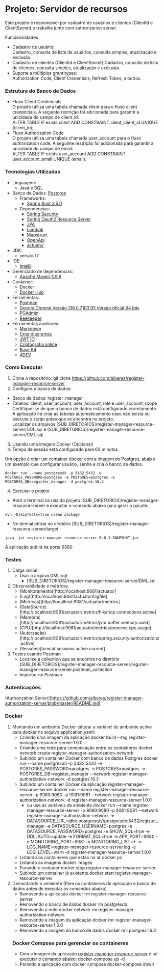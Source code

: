 


# Projeto: Servidor de recursos
Este projeto é responsável por cadastro de usuários e clientes (ClientId e ClientSecret) e trabalha junto com authorizarion server.

Funcionalidades
* Cadastro de usuário:    
  Cadastro, consulta de lista de usuários, consulta simples, atualização e exclusão.
* Cadastro de clientes (ClientId e ClientSecret)
  Cadastro, consulta de lista de clientes, consulta simples, atualização e exclusão.
* Suporte a múltiplos grant types:    
  Authorization Code, Client Credentials, Refresh Token, e outros.

### Estrutura do Banco de Dados
* Fluxo Client Credencials    
  O projeto utiliza uma tabela chamada client para o fluxo client credencials. A seguinte restrição foi adicionada para garantir a unicidade do campo de client_id:    
  ALTER TABLE IF exists client ADD CONSTRAINT client_client_id UNIQUE (client_id);
* Fluxo Authorization Code    
  O projeto utiliza uma tabela chamada user_account para o fluxo authorization code. A seguinte restrição foi adicionada para garantir a unicidade do campo de email:    
  ALTER TABLE IF exists user_account ADD CONSTRAINT user_account_email UNIQUE (email);

### Tecnologias Utilizadas
* Linguagem:
  * Java e SQL
* Banco de Dados: [Postgres](https://www.postgresql.org/)
  * Frameworks:
    * [Spring Boot 3.5.0](https://start.spring.io/)
  * Dependencias:
    * [Spring Security](https://docs.spring.io/spring-security/reference/index.html)
    * [Spring Oauth2 Resource Server](https://docs.spring.io/spring-security/reference/servlet/oauth2/resource-server/index.html)
    * [JPA](https://docs.spring.io/spring-data/jpa/reference/index.html)
    * [Lombok](https://projectlombok.org/features/)
    * [Mapstruct](https://mapstruct.org/documentation/)
    * [OpenApi](https://springdoc.org/)
    * [actuator](https://docs.spring.io/spring-boot/docs/2.0.x/actuator-api/html/)
* JDK:
  * versão 17
* IDE:
  * [Intellij](https://www.jetbrains.com/idea/)
* Gerenciado de dependencias:
  * [Apache Maven 3.9.9](https://maven.apache.org/)
* Container:
  * [Docker](https://www.docker.com/)
  * [Docker Hub](https://hub.docker.com/)
* Ferramentas:
  * [Postman](https://www.postman.com/)
  * [Google Chrome Versão 136.0.7103.93 Versão oficial 64 bits](https://www.google.com/intl/pt-BR/chrome/)
  * [PGAdmin](https://www.pgadmin.org/)
  * [Beekeeper](https://www.beekeeperstudio.io/)
* Ferramentas auxiliares:
  * [Markdown](https://stackedit.io/app#)
  * [Criar diagramas](https://docs.github.com/pt/get-started/writing-on-github/working-with-advanced-formatting/creating-diagrams)
  * [JWT IO](https://jwt.io/)
  * [Criptografia online](https://bcrypt-generator.com/)
  * [Base 64](https://www.base64encode.org/)
  * [4DEV](https://www.4devs.com.br/)

### Como Executar
1. Clone o repositório: git clone https://github.com/alberes/register-manager-resource-server
2. Configure o banco de dados:
- Banco de dados: register_manager
- Tabelas: client, user_account, user_account_role e user_account_scope    
  Certifique-se de que o banco de dados está configurado corretamente.    
  A aplicação irá criar as tabelas automaticamento caso não exista ou execute o script antes que se encontra no projeto.    
  Localizar os arquivos [SUB_DIRETORIOS]/register-manager-resource-server/DDL.sql e [SUB_DIRETORIOS]/register-manager-resource-server/DML.sql
3. Usando uma imagem Docker (Opcional)
4. Tempo de sessão está configurado para 60 minutos

Um opção é criar um container docker com a imagem do Postgres, abaixo um exemplo que configurar usuário, senha e cria o banco de dados.  
```
docker run --name postgresdb -p 5432:5432 -e POSTGRES_PASSWORD=postgres -e POSTGRES=postgres -e POSTGRES_DB=register_manager -d postgres:16.3
```
4. Executar o projeto
- Abrir o terminal na raiz do projeto [SUB_DIRETORIOS]/register-manager-resource-server e exeuctar o comando abaixo para gerar o pacote.  
```
mvn -DskipTests=true clean package
```
- No termial entrar no diretório [SUB_DIRETORIOS]/register-manager-resource-server/target  
```
java -jar register-manager-resource-server-0.0.1-SNAPSHOT.jar
```

A aplicação subirá na porta 9080

### Testes
1. Carga inicial:
    - Usar o arquivo DML.sql
        - [SUB_DIRETORIOS]/register-manager-resource-server/DML.sql
2. Observabilidade e métricas
    - (Monitoramento)[http://localhost:9081/actuator]
    - (Log)[http://localhost:9081/actuator/logfile]
    - (Metricas)[http://localhost:9081/actuator/metrics]
    - (DataSource)[http://localhost:9081/actuator/metrics/hikaricp.connections.active]
    - (Memória)[http://localhost:9081/actuator/metrics/jvm.buffer.memory.used]
    - (CPU)[http://localhost:9081/actuator/metrics/process.cpu.usage]
    - (Autorzação)[http://localhost:9081/actuator/metrics/spring.security.authorizations.active]
    - (Sessões)[tomcat.sessions.active.current]
3. Testes usando Postman
    - Localize a collection que se encontra no diretório [SUB_DIRETORIOS]/register-manager-resource-server/register-manager-resource-server.postman_collection
    - Importar no Postman

### Autenticações

(Authorization Server)[https://github.com/alberes/register-manager-authorization-server/blob/master/README.md]

### Docker

1. Montando um ambiente Docker (alterar a variável de ambiente active para docker no arquivo application.yaml)
   <a id="criar-register-manager-resource-server"></a>
    - Criando uma imagem da aplicação
      docker build --tag register-manager-resource-server:1.0.0 .
    - Criando uma rede para comunicação entre os containeres
      docker network create register-manager-authorization-network
    - Subindo um container Docker com banco de dados Postgres
      docker run --name postgresdb -p 5432:5432 -e POSTGRES_PASSWORD=postgres -e POSTGRES=postgres -e POSTGRES_DB=register_manager --network register-manager-authorization-network -d postgres:16.3
    - Subindo um container Docker da aplicação register-manager-resource-server
      docker run --name register-manager-resource-server -p 9080:9080 -p 9081:9081 --network register-manager-authorization-network -d register-manager-resource-server:1.0.0
        - ou use as veriáveis de ambiente
          docker run --name register-manager-resource-server -p 9080:9080 -p 9081:9081 --network register-manager-authorization-network -e DATASOURCE_URL=jdbc:postgresql://postgresdb:5432/register_manager -e DATASOURCE_USERNAME=postgres -e DATASOURCE_PASSWORD=postgres -e SHOW_SQL=true -e DDL_AUTO=update -e FORMAT_SQL=true -e APP_PORT=9080 -e MONITORING_PORT=9081 -e MONITORING_LIST=* -e LOG_NAME=register-manager-resource-server.log -e LOG_LEVEL=warn -d register-manager-resource-server:1.0.0
    - Listando os containeres que estão no ar
      docker ps
    - Listando as imagens
      docker images
    - Parando o contaner
      docker stop register-manager-resource-server
    - Subindo um container já existente
      docker start register-manager-resource-server
3. Demontando o ambiente (Pare os containeres da aplicação e banco de dados antes de executar os comandos abaixo)
    - Removendo a aplicação
      docker rm register-manager-resource-server
    - Removendo o banco de dados
      docker rm postgresdb
    - Removendo a rede
      docker network rm register-manager-authorization-network
    - Removendo a imagem da aplicação
      docker rmi register-manager-resource-server:1.0.0
    - Removendo a imagem do banco de dados
      docker rmi postgres:16.3
   ### Docker Compose para gerenciar os containeres
    - Com a imagem da aplicação [register-manager-resource-server](#criar-register-manager-resource-server) é só executar o comando abaixo:
      docker-compose up -d
    - Parando a aplicação com docker compose
      docker-compose down